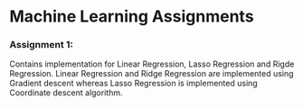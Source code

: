 # Machine Learning Assignments
### Assignment 1:
Contains implementation for Linear Regression, Lasso Regression and Rigde Regression. Linear Regression and Ridge Regression are implemented using Gradient descent whereas Lasso Regression is implemented using Coordinate descent algorithm. 
